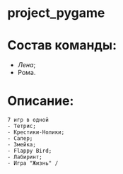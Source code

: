 # project_pygame
# Состав команды:
- *Лена*;
- Рома.
# Описание:
    7 игр в одной
    - Тетрис;
    - Крестики-Нолики;
    - Сапер;
    - Змейка;
    - Flappy Bird;
    - Лабиринт;
    - Игра "Жизнь" / 
